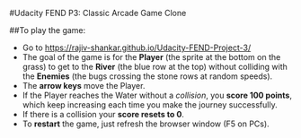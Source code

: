#Udacity FEND P3: Classic Arcade Game Clone

##To play the game:

*	Go to https://rajiv-shankar.github.io/Udacity-FEND-Project-3/
*	The goal of the game is for the **Player** (the sprite at the bottom on the grass) to get to the **River** (the blue row at the top) without colliding with the **Enemies** (the bugs crossing the stone rows at random speeds).  
*	The **arrow keys** move the Player.  
*	If the Player reaches the Water without a *collision*, you **score 100 points**, which keep increasing each time you make the journey successfully.  
*	If there is a collision your **score resets to 0**. 
*	To **restart** the game, just refresh the browser window (F5 on PCs).
